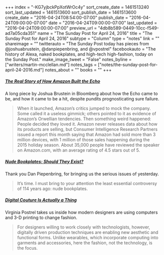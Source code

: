 +++
index = "-KG7yjbckPpXotWrOc4y"
sort_create_date = 1461513240
sort_last_updated = 1461513600
sort_publish_date = 1461513600
create_date = "2016-04-24T08:54:00-07:00"
publish_date = "2016-04-24T09:00:00-07:00"
date = "2016-04-24T09:00:00-07:00"
last_updated = "2016-04-24T09:00:00-07:00"
preview_url = "4db8b589-0449-10cc-f549-ad7a05cda351"
name = "The Sunday Post for April 24, 2016"
title = "The Sunday Post for April 24, 2016"
subtype = "Column"
type = "notes"
link = ""
shareimage = ""
twitterauto = "The Sunday Post today has pieces from @joshuabrustein, @danpiepenbring, and @vpostrel"
facebookauto = "The history of Alexa, naked bookplates, and high-tech high-fashion, today on the Sunday Post."
make_image_tweet = "False"
notes_byline = ["writers/martin-mcclellan.md"]
notes_tags = ["notes/the-sunday-post-for-april-24-2016.md"]
notes_about = ""
books = ""
+++
<h5><a href="http://www.bloomberg.com/features/2016-amazon-echo/" title="The Real Story of How Amazon Built the Echo">The Real Story of How Amazon Built the Echo</a></h5>

A long piece by Joshua Brustein in Bloomberg about how the Echo came to be, and how it came to be a hit, despite pundits prognosticating sure failure.

<blockquote>
	When it launched, Amazon’s critics jumped to mock the company. Some called it a useless gimmick; others pointed to it as evidence of Amazon’s Orwellian tendencies. Then something weird happened: People decided they loved it. Amazon never releases data about how its products are selling, but Consumer Intelligence Research Partners issued a report this month saying that Amazon had sold more than 3 million devices, with 1 million of those sales happening during the 2015 holiday season. About 35,000 people have reviewed the speaker on Amazon.com, with an average rating of 4.5 stars out of 5.
</blockquote>

<h5><a href="http://www.theparisreview.org/blog/2016/04/15/nude-bookplates-should-they-exist/" title="Nude Bookplates: Should They Exist?">Nude Bookplates: Should They Exist?</a></h5>

Thank you Dan Piepenbring, for bringing us the serious issues of yesterday.

<blockquote>
	It’s time. I must bring to your attention the least essential controversy of 114 years ago: nude bookplates.
</blockquote>

<h5><a href="http://www.bloombergview.com/articles/2016-04-19/digital-couture-is-actually-a-thing" title="None">Digital Couture Is Actually a Thing</a></h5>

Virginia Postrel takes us inside how modern designers are using computers and 3-D printing to change fashion.

<blockquote>
	For designers willing to work closely with technologists, however, digitally driven production techniques are enabling new aesthetic and functional forms. Unlike wearables, which incorporate computing into garments and accessories, here the fashion, not the technology, is the focus.
</blockquote>

